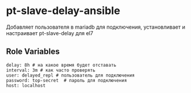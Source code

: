 pt-slave-delay-ansible
=========

Добавляет пользователя в mariadb для подключения, установливает и настраивает pt-slave-delay для el7
 

Role Variables
--------------
```
delay: 8h # на какое время будет отставать
interval: 3m # как часто проверять
user: delayed_repl # пользователь для подключения
password: top-secret  # пароль для подключения
host: localhost

```

